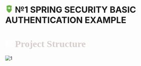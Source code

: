 <h1 style="font-size: 27px">
  <img src="../assets/icons/ss.png" width="24" height="24">  
№1 SPRING SECURITY BASIС AUTHENTICATION EXAMPLE
</h1>


<h1 style="color: #d7cecc; font-size: 30px; font-family: Ebrima">
   <img src="../assets/icons/logo.png" width="23" height="23">
  Project Structure
</h1>

![1](https://github.com/user-attachments/assets/ff1f3bd0-a7f0-4e23-9236-8337ecc02a06)


